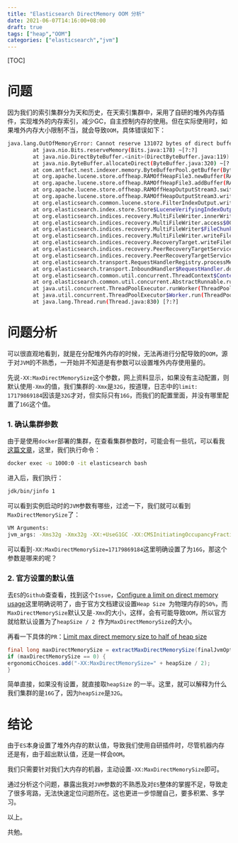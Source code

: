 ```yaml
---
title: "Elasticsearch DirectMemory OOM 分析"
date: 2021-06-07T14:16:00+08:00
draft: true
tags: ["heap","OOM"]
categories: ["elasticsearch","jvm"]
---
```


[TOC]

# 问题

因为我们的索引集群分为天和历史，在天索引集群中，采用了自研的堆外内存插件，实现堆外的内存索引，减少GC，自主控制内存的使用。但在实际使用时，如果堆外内存大小限制不当，就会导致``OOM``，具体错误如下：

```bash
java.lang.OutOfMemoryError: Cannot reserve 131072 bytes of direct buffer memory (allocated: 17179832357, limit: 17179869184)
        at java.nio.Bits.reserveMemory(Bits.java:178) ~[?:?]
        at java.nio.DirectByteBuffer.<init>(DirectByteBuffer.java:119) ~[?:?]
        at java.nio.ByteBuffer.allocateDirect(ByteBuffer.java:320) ~[?:?]
        at com.antfact.nest.indexer.memory.ByteBufferPool.getBuffer(ByteBufferPool.java:117) ~[?:?]
        at org.apache.lucene.store.offheap.RAMOffHeapFile3.newBuffer(RAMOffHeapFile3.java:82) ~[?:?]
        at org.apache.lucene.store.offheap.RAMOffHeapFile3.addBuffer(RAMOffHeapFile3.java:50) ~[?:?]
        at org.apache.lucene.store.offheap.RAMOffHeapOutputStream3.switchCurrentBuffer(RAMOffHeapOutputStream3.java:124) ~[?:?]
        at org.apache.lucene.store.offheap.RAMOffHeapOutputStream3.writeBytes(RAMOffHeapOutputStream3.java:107) ~[?:?]
        at org.elasticsearch.common.lucene.store.FilterIndexOutput.writeBytes(FilterIndexOutput.java:59) ~[elasticsearch-7.4.0.jar:7.4.0]
        at org.elasticsearch.index.store.Store$LuceneVerifyingIndexOutput.writeBytes(Store.java:1232) ~[elasticsearch-7.4.0.jar:7.4.0]
        at org.elasticsearch.indices.recovery.MultiFileWriter.innerWriteFileChunk(MultiFileWriter.java:120) ~[elasticsearch-7.4.0.jar:7.4.0]
        at org.elasticsearch.indices.recovery.MultiFileWriter.access$000(MultiFileWriter.java:43) ~[elasticsearch-7.4.0.jar:7.4.0]
        at org.elasticsearch.indices.recovery.MultiFileWriter$FileChunkWriter.writeChunk(MultiFileWriter.java:200) ~[elasticsearch-7.4.0.jar:7.4.0]
        at org.elasticsearch.indices.recovery.MultiFileWriter.writeFileChunk(MultiFileWriter.java:68) ~[elasticsearch-7.4.0.jar:7.4.0]
        at org.elasticsearch.indices.recovery.RecoveryTarget.writeFileChunk(RecoveryTarget.java:469) ~[elasticsearch-7.4.0.jar:7.4.0]
        at org.elasticsearch.indices.recovery.PeerRecoveryTargetService$FileChunkTransportRequestHandler.messageReceived(PeerRecoveryTargetService.java:518) ~[elasticsearch-7.4.0.jar:7.4.0]
        at org.elasticsearch.indices.recovery.PeerRecoveryTargetService$FileChunkTransportRequestHandler.messageReceived(PeerRecoveryTargetService.java:492) ~[elasticsearch-7.4.0.jar:7.4.0]
        at org.elasticsearch.transport.RequestHandlerRegistry.processMessageReceived(RequestHandlerRegistry.java:63) ~[elasticsearch-7.4.0.jar:7.4.0]
        at org.elasticsearch.transport.InboundHandler$RequestHandler.doRun(InboundHandler.java:264) ~[elasticsearch-7.4.0.jar:7.4.0]
        at org.elasticsearch.common.util.concurrent.ThreadContext$ContextPreservingAbstractRunnable.doRun(ThreadContext.java:773) ~[elasticsearch-7.4.0.jar:7.4.0]
        at org.elasticsearch.common.util.concurrent.AbstractRunnable.run(AbstractRunnable.java:37) ~[elasticsearch-7.4.0.jar:7.4.0]
        at java.util.concurrent.ThreadPoolExecutor.runWorker(ThreadPoolExecutor.java:1128) ~[?:?]
        at java.util.concurrent.ThreadPoolExecutor$Worker.run(ThreadPoolExecutor.java:628) ~[?:?]
        at java.lang.Thread.run(Thread.java:830) [?:?]
```

# 问题分析

可以很直观地看到，就是在分配堆外内存的时候，无法再进行分配导致的``OOM``，源于对``JVM``的不熟悉，一开始并不知道是有参数可以设置堆外内存使用量的。

 先说``-XX:MaxDirectMemorySize``这个参数，网上资料显示，如果没有主动配置，则默认使用``-Xmx``的值，我们集群的``-Xmx``是``32G``，按道理，日志中的``limit: 17179869184``因该是``32G``才对，但实际只有``16G``，而我们的配置里面，并没有哪里配置了``16G``这个值。

### 1. 确认集群参数

由于是使用``docker``部署的集群，在查看集群参数时，可能会有一些坑，可以看我[这篇文章](http://www.honlyc.com/post/elasticsearch-docker-jvm/)，这里，我们执行命令：

```bash
docker exec -u 1000:0 -it elasticsearch bash
```

进入后，我们执行：

```bash
jdk/bin/jinfo 1
```

可以看到实例启动时的``JVM``参数有哪些，过滤一下，我们就可以看到``MaxDirectMemorySize``了：

```bash
VM Arguments:
jvm_args: -Xms32g -Xmx32g -XX:+UseG1GC -XX:CMSInitiatingOccupancyFraction=75 -XX:+UseCMSInitiatingOccupancyOnly -Des.networkaddress.cache.ttl=60 -Des.networkaddress.cache.negative.ttl=10 -XX:+AlwaysPreTouch -Xss1m -Djava.awt.headless=true -Dfile.encoding=UTF-8 -Djna.nosys=true -XX:-OmitStackTraceInFastThrow -Dio.netty.noUnsafe=true -Dio.netty.noKeySetOptimization=true -Dio.netty.recycler.maxCapacityPerThread=0 -Dio.netty.allocator.numDirectArenas=0 -Dlog4j.shutdownHookEnabled=false -Dlog4j2.disable.jmx=true -Djava.io.tmpdir=/tmp/elasticsearch-16662532178385968386 -XX:+HeapDumpOnOutOfMemoryError -XX:HeapDumpPath=data -XX:ErrorFile=logs/hs_err_pid%p.log -Xlog:gc*,gc+age=trace,safepoint:file=logs/gc.log:utctime,pid,tags:filecount=32,filesize=64m -Djava.locale.providers=COMPAT -Djava.security.policy=/usr/share/elasticsearch/plugins/jieba/plugin-security.policy -Des.cgroups.hierarchy.override=/ -Dio.netty.allocator.type=pooled -XX:MaxDirectMemorySize=17179869184 -Des.path.home=/usr/share/elasticsearch -Des.path.conf=/usr/share/elasticsearch/config -Des.distribution.flavor=default -Des.distribution.type=docker -Des.bundled_jdk=true
```

可以看到``-XX:MaxDirectMemorySize=17179869184``这里明确设置了为``16G``，那这个参数是哪来的呢？

### 2. 官方设置的默认值

去``ES``的``Github``查查看，找到这个``Issue``，[Configure a limit on direct memory usage](https://github.com/elastic/elasticsearch/issues/41954)这里明确说明了，由于官方文档建议设置``Heap Size ``为物理内存的``50%``，而``MaxDirectMemorySize``默认又是``-Xmx``的大小，这样，会有可能导致``OOM``，所以官方就给默认设置为了``heapSize / 2 ``作为``MaxDirectMemorySize``的大小。

再看一下具体的``PR``：[Limit max direct memory size to half of heap size](https://github.com/elastic/elasticsearch/pull/42006/files)

```java
final long maxDirectMemorySize = extractMaxDirectMemorySize(finalJvmOptions);
if (maxDirectMemorySize == 0) {
ergonomicChoices.add("-XX:MaxDirectMemorySize=" + heapSize / 2);
}
```

简单直接，如果没有设置，就直接取``heapSize`` 的一半。这里，就可以解释为什么我们集群的是``16G``了，因为``heapSize``是``32G``。

# 结论

由于``ES``本身设置了堆外内存的默认值，导致我们使用自研插件时，尽管机器内存还是有，由于超出默认值，还是一样会``OOM``。

我们只需要针对我们大内存的机器，主动设置``-XX:MaxDirectMemorySize``即可。

通过分析这个问题，暴露出我对``JVM``参数的不熟悉及对``ES``整体的掌握不足，导致走了很多弯路，无法快速定位问题所在。这也更进一步惊醒自己，要多积累、多学习。

以上。

共勉。